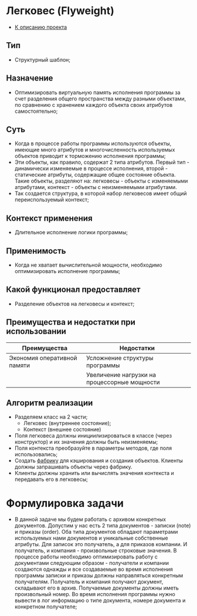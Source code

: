 # Легковес (Flyweight)
* [К описанию проекта](https://github.com/engine-it-in/java-design-patterns)

## Тип
* Структурный шаблон;

## Назначение
* Оптимизировать виртуальную память исполнения программы за счет разделения общего
пространства между разными объектами, по сравнению с хранением каждого объекта 
своих атрибутов самостоятельно;

## Суть
* Когда в процессе работы программы используются объекты, имеющие много атрибутов 
и многочисленность используемых объектов приводит к торможению исполнения программы; 
* Эти объекты, как правило, содержат 2 типа атрибутов. Первый тип - динамически 
изменяемые в процессе исполнения, второй - статические атрибуты, содержащие 
общее состояние объекта. Такие объекты, разделяют на: легковесы - объекты с изменяемыми
атрибутами, контекст - объекты с неизменяемыми атрибутами.
* Так создается структура, в которой набор легковесов имеет общий 
переиспользуемый контекст;

## Контекст применения
* Длительное исполнение логики программы;

## Применимость
* Когда не хватает вычислительной мощности, необходимо оптимизировать исполнение программы;

## Какой функционал предоставляет
* Разделение объектов на легковесы и контекст;
## Преимущества и недостатки при использовании

| Преимущества                | Недостатки                                   |
|-----------------------------|----------------------------------------------|
| Экономия оперативной памяти | Усложнение структуры программы               |
|                             | Увеличение нагрузки на процессорные мощности |

## Алгоритм реализации

* Разделяем класс на 2 части;
  * Легковес (внутреннее состояние);
  * Контекст (внешнее состояние)
* Поля легковеса должны инициилизироваться в 
классе (через конструктор) и их значения должны быть неизменяемы;
* Поля контекста преобразуйте в параметры методов, где поля использовались;
* Создать [фабрику](../../creating/factorymethod/README.md) для кэширования и создания
объектов. Клиенты должны запрашивать объекты через фабрику.
* Клиенты должны хранить или вычислять значения контекста и передавать его в легковесы;

# Формулировка задачи

* В данной задаче мы будем работать с архивом конкретных документов. Допустим у нас есть
2 типа документов - записки (note) и приказы (order). Оба типа документов обладают 
параметрами используемых нами документов и уникальные собственные атрибуты. Для записок
это получатель, а для приказов компании. И получатель, и компания - 
произвольные строковые значения. 
В процессе работы необходимо оптимизировать работу с документами следующим образом - 
получатели и компании создаются однажды и все создаваемые во время исполнения программы 
записки и приказы должны направляться конкретным получателям. Получатель и компания
получают документ, складывают его в архив. Получаемые документы должны иметь произвольный 
номер. Во время исполнения программы нужно вывести в лог информацию о типе документа,
номере документа и конкретном получателе;
